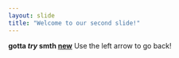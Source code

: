 ```yaml
---
layout: slide
title: "Welcome to our second slide!"
---
```

__gotta *try* smth [new](https://google.com)__
Use the left arrow to go back!
